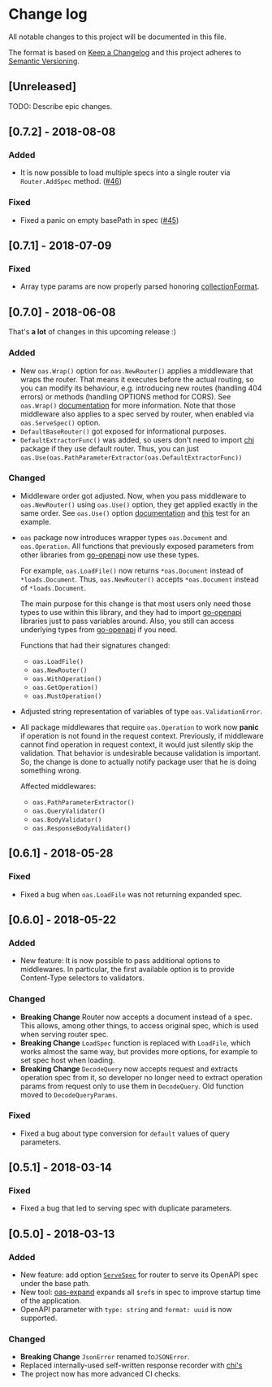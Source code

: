 # Change log

All notable changes to this project will be documented in this file.

The format is based on [Keep a Changelog](http://keepachangelog.com/en/1.0.0/)
and this project adheres to [Semantic Versioning](http://semver.org/spec/v2.0.0.html).

## [Unreleased]

TODO: Describe epic changes.

## [0.7.2] - 2018-08-08

### Added

- It is now possible to load multiple specs into a single router via `Router.AddSpec` method. ([#46](https://github.com/hypnoglow/oas2/pull/46))

### Fixed

- Fixed a panic on empty basePath in spec ([#45](https://github.com/hypnoglow/oas2/pull/45))

## [0.7.1] - 2018-07-09

### Fixed

- Array type params are now properly parsed honoring [collectionFormat](https://github.com/OAI/OpenAPI-Specification/blob/master/versions/2.0.md#parameterObject).

## [0.7.0] - 2018-06-08

That's **a lot** of changes in this upcoming release :)

### Added

- New `oas.Wrap()` option for `oas.NewRouter()` applies a middleware that wraps
the router. That means it executes before the actual routing, so you can modify
its behaviour, e.g. introducing new routes (handling 404 errors) or methods (handling
OPTIONS method for CORS). See `oas.Wrap()` [documentation](https://github.com/hypnoglow/oas2/blob/b0d734259c9ebab2bb7196b49a48e3e3c0ada79a/router.go#L141)
for more information. Note that those middleware also applies to a spec served 
by router, when enabled via `oas.ServeSpec()` option.
- `DefaultBaseRouter()` got exposed for informational purposes.
- `DefaultExtractorFunc()` was added, so users don't need to import [chi](https://github.com/go-chi/chi)
package if they use default router. Thus, you can just `oas.Use(oas.PathParameterExtractor(oas.DefaultExtractorFunc))`

### Changed

- Middleware order got adjusted. Now, when you pass middleware to `oas.NewRouter()` using
`oas.Use()` option, they get applied exactly in the same order. See `oas.Use()`
option [documentation](https://github.com/hypnoglow/oas2/blob/b0d734259c9ebab2bb7196b49a48e3e3c0ada79a/router.go#L167)
and [this](https://github.com/hypnoglow/oas2/blob/b0d734259c9ebab2bb7196b49a48e3e3c0ada79a/e2e/middleware_order/main_test.go#L32)
test for an example. 
- `oas` package now introduces wrapper types `oas.Document` and `oas.Operation`. All functions
that previously exposed parameters from other libraries from [go-openapi](https://github.com/go-openapi)
now use these types. 

    For example, `oas.LoadFile()` now returns `*oas.Document` instead of `*loads.Document`.
    Thus, `oas.NewRouter()` accepts `*oas.Document` instead of `*loads.Document`.

    The main purpose for this change is that most users only need those types to
    use within this library, and they had to import [go-openapi](https://github.com/go-openapi)
    libraries just to pass variables around. Also, you still can access underlying types from [go-openapi](https://github.com/go-openapi)
    if you need.
    
    Functions that had their signatures changed:
    
    - `oas.LoadFile()`
    - `oas.NewRouter()`
    - `oas.WithOperation()`
    - `oas.GetOperation()`
    - `oas.MustOperation()`
     
- Adjusted string representation of variables of type `oas.ValidationError`.
- All package middlewares that require `oas.Operation` to work now **panic**
if operation is not found in the request context. Previously, if middleware
cannot find operation in request context, it would just silently skip the validation.
That behavior is undesirable because validation is important. So, the change 
is done to actually notify package user that he is doing something wrong. 

    Affected middlewares:
    
    - `oas.PathParameterExtractor()`
    - `oas.QueryValidator()`
    - `oas.BodyValidator()`
    - `oas.ResponseBodyValidator()`

## [0.6.1] - 2018-05-28

### Fixed

- Fixed a bug when `oas.LoadFile` was not returning expanded spec.

## [0.6.0] - 2018-05-22

### Added

- New feature: It is now possible to pass additional options to middlewares.
In particular, the first available option is to provide Content-Type selectors
to validators.

### Changed

- **Breaking Change** Router now accepts a document instead of a spec. This 
allows, among other things, to access original spec, which is used when serving 
router spec.
- **Breaking Change** `LoadSpec` function is replaced with `LoadFile`, which 
works almost the same way, but provides more options, for example to set
spec host when loading.
- **Breaking Change** `DecodeQuery` now accepts request and extracts operation 
spec from it, so developer no longer need to extract operation params from request
only to use them in `DecodeQuery`. Old function moved to `DecodeQueryParams`.

### Fixed

- Fixed a bug about type conversion for `default` values of query parameters.

## [0.5.1] - 2018-03-14

### Fixed

- Fixed a bug that led to serving spec with duplicate parameters.

## [0.5.0] - 2018-03-13

### Added

- New feature: add option [`ServeSpec`](https://github.com/hypnoglow/oas2/blob/4b7ce7cc55bdd7cbb66e94e8af94f3dd08e8fc01/router.go#L127) for router to serve its OpenAPI spec under the base path.
- New tool: [oas-expand](https://github.com/hypnoglow/oas2/tree/7678e995b788570a0483e667e030f8c7166a6681/cmd/oas-expand) expands all `$ref`s in spec to improve startup time of
the application.
- OpenAPI parameter with `type: string` and `format: uuid` is now supported.

### Changed

- **Breaking Change** `JsonError` renamed to`JSONError`.
- Replaced internally-used self-written response recorder with [chi's](https://github.com/go-chi/chi/blob/master/middleware/wrap_writer18.go#L12) 
- The project now has more advanced CI checks.
